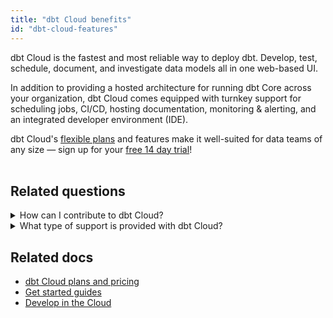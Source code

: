 ```yaml
---
title: "dbt Cloud benefits"
id: "dbt-cloud-features"
---
```


dbt Cloud is the fastest and most reliable way to deploy dbt. Develop, test, schedule, document, and investigate data models all in one web-based UI. 

In addition to providing a hosted architecture for running dbt Core across your organization, dbt Cloud comes equipped with turnkey support for scheduling jobs, CI/CD, hosting documentation, monitoring & alerting, and an integrated developer environment (IDE).

dbt Cloud's [flexible plans](https://www.getdbt.com/pricing/) and features make it well-suited for data teams of any size &mdash; sign up for your [free 14 day trial](https://www.getdbt.com/signup/)! <br></br>


<div className="grid--2-col">

<Card
    title="dbt Cloud IDE"
    body="The IDE is the easiest and most efficient way to develop dbt models, allowing you to build, test, run, and version control your dbt projects directly from your browser."
link="/docs/get-started/develop-in-the-cloud"
    icon="pencil-paper"/>

<Card
    title="Manage Environments"
    body="Set up and manage separate production and development environments in dbt Cloud to help engineers develop and test code more efficiently, without impacting users or data."
    link="/docs/collaborate/environments"
    icon="pencil-paper"/>

  <Card
    title="Schedule and run dbt jobs"
    body="Set up custom schedules to run your production jobs. Schedule jobs by day of the week, time of day, or a recurring interval. Decrease operating costs by using a href /docs/deploy/cloud-ci-job#using-a-webhook-trigger webhooks  to trigger CI jobs and the API to start jobs."
    link="/docs/get-started/getting-started/building-your-first-project/schedule-a-job"
    icon="pencil-paper"/>

  <Card
    title="Notifications"
    body="Set up and customize job notifications in dbt Cloud to receive email or slack alerts when a job run succeeds, fails, or is cancelled. Notifications alert the right people when something goes wrong instead of waiting for a user to report it."
    link="/docs/deploy/job-notifications"
    icon="pencil-paper"/>    
    
   <Card
    title="Host & share documentation"
    body="dbt Cloud hosts and authorizes access to dbt project documentation, allowing you to generate data documentation on a schedule for your project. Invite teammates to dbt Cloud to collaborate and share your project's documentation."
    link="/docs/collaborate/build-and-view-your-docs"
    icon="pencil-paper"/>    

   <Card
    title="Democratize access to logs"
    body="dbt Cloud makes it easy to view and download in-progress and historical logs for your dbt runs, making it easy for anyone on the team to debug errors more efficiently."
    link="/docs/get-started/develop-in-the-cloud#build-compile-and-run-projects"
    icon="pencil-paper"/>      

   <Card
    title="Supports GitHub, GitLab, AzureDevOPs"
    body="Seamlessly connect your git account to dbt Cloud and provide another layer of security to dbt Cloud. Import new repositories, trigger continuous integration, clone repos using HTTPS, and more!"
    link="/docs/collaborate/git/connect-github"
    icon="pencil-paper"/>  

   <Card
    title="Enable Continuous Integration"
    body="Configure dbt Cloud to run your dbt projects in a temporary schema when new commits are pushed to open pull requests. This build-on-PR functionality is a great way to catch bugs before deploying to production, and an essential tool in any analyst's belt."
    link="/docs/deploy/cloud-ci-job"
    icon="pencil-paper"/>  

   <Card
    title="Security"
    body="Manage risk with SOC-2 compliance, CI/CD deployment, RBAC, and ELT architecture. 
"
    link="https://www.getdbt.com/security/"
    icon="pencil-paper"/>  

   <Card
    title="dbt Semantic Layer"
    body="Use the dbt Semantic Layer to define metrics alongside your dbt models and query them from any integrated analytics tool. Get the same answers everywhere, every time. *Available on specific plans. "
    link="/docs/use-dbt-semantic-layer/dbt-semantic-layer"
    icon="pencil-paper"/>  

   <Card
    title="Metadata API"
    body="Use the Metadata API to enhance your workflow and run ad-hoc queries, browse schema, or query the dbt Semantic Layer. dbt Cloud serves a GraphQL API, which supports arbitrary queries. *Available on specific plans."
    link="/docs/dbt-cloud-apis/metadata-api"
    icon="pencil-paper"/> 

   <Card
    title="Model timing dashboard"
    body="The Model timing dashboard visualizes and lets you explore your run and surface model bottlenecks. The dashboard shows model info, order, and run time for each job completed. The display only appears for successfully completed jobs, and the top 1% of model times are highlighted. Access the dashboard on the Run Overview page in dbt Cloud.  
    *Available for multi-tenant Enterprise and Team plans."
    icon="pencil-paper"/> 
</div>


## Related questions

<details>
  <summary>How can I contribute to dbt Cloud?</summary>
  <div>
    <div>Anyone can contribute to the dbt project. And whether it's a dbt package, a plugin, dbt-core, or this documentation site, contributing to the open source code that supports the dbt ecosystem is a great way to level yourself up as a developer, and give back to the community. See <a href="https://docs.getdbt.com/community/resources/oss-expectations">Contributing</a> for details on what to expect when contributing to the dbt open source software (OSS). </div>
  </div>
</details>
<details>
  <summary>What type of support is provided with dbt Cloud?</summary>
  <div>
    <div>The global dbt Support team is available to dbt Cloud customers by email or in-product live chat. Developer and Team accounts offer 24x5 support, while Enterprise customers have priority access and options for custom coverage. <br></br><br></br>Additionally, Enterprise plan customers receive implementation assistance, dedicated account management, and a dbt Labs Security and Legal review. <br></br><br></br> If you have project-related or modeling questions, review <a href="https://docs.getdbt.com/docs/dbt-cloud/cloud-dbt-cloud-support">our Support page</a> or <a href="http://getdbt.slack.com/">dbt Community Slack</a> to get help as well. </div>
  </div>
</details>


## Related docs

- [dbt Cloud plans and pricing](https://www.getdbt.com/pricing/)
- [Get started guides](/docs/get-started/getting-started/set-up-dbt-cloud)
- [Develop in the Cloud](/docs/get-started/develop-in-the-cloud)
